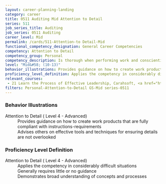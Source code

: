```yaml
---
layout: career-planning-landing
category: career
title: 0511 Auditing Mid Attention to Detail
series: 511
job_series_title: Auditing
job_series: 0511 Auditing
career_level: Mid
permalink: /cards/511-Attention-to Detail-Mid
functional_competency_designation: General Career Competencies
competency: Attention to Detail
competency_group: Personal
competency_description: Is thorough when performing work and conscientious about attending to detail
level: "Mid&#58; (10-13)"
behavior_illustrations: Provides guidance on how to create work products that are fully compliant with instructions-requirements ? Advises others on effective tools and techniques for ensuring details are not overlooked
proficiency_level_definition: Applies the competency in considerably difficult situations ? Generally requires little or no guidance ? Demonstrates broad understanding of concepts and processes
relevant_courses: 
 - 21 Learn the Process of Effective Leadership, Carahsoft, <a href="https://www.linkedin.com/learning/learn-the-process-of-effective-leadership">https://www.linkedin.com/learning/learn-the-process-of-effective-leadership</a>
filters: Personal-Attention-to-Detail GS-Mid series-0511
---
```


<div class="desktop:grid-col-6 margin-y-205">
  <div class="border-top-05 bg-white padding-2 shadow-5 height-full members-hover border-1px border-gray-30 border-top-orange radius-lg">
    <h3>Behavior Illustrations</h3>
    <dl class="text-base"><dt>Attention to Detail ( Level 4 - Advanced)</dt><dd>Provides guidance on how to create work products that are fully compliant with instructions-requirements </dd><dd> Advises others on effective tools and techniques for ensuring details are not overlooked</dd></dl>
  </div>
</div>
<div class="desktop:grid-col-6 margin-y-205">
  <div class="border-top-05 bg-white padding-2 shadow-5 height-full members-hover border-1px border-gray-30 border-top-orange radius-lg">
    <h3>Proficiency Level Definition</h3>
    <dl class="text-base"><dt>Attention to Detail ( Level 4 - Advanced)</dt><dd>Applies the competency in considerably difficult situations </dd><dd> Generally requires little or no guidance </dd><dd> Demonstrates broad understanding of concepts and processes</dd></dl>
  </div>
</div>